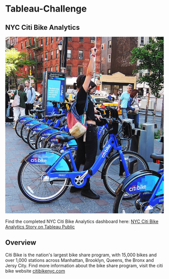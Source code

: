 # Tableau-Challenge

## NYC Citi Bike Analytics
![NYC Bike](./Resources/citi-bike-station-bikes.jpg) </br>

Find the completed NYC Citi Bike Analytics dashboard here: [NYC Citi Bike Analytics Story on Tableau Public](https://public.tableau.com/profile/saloni.gupta1925#!/vizhome/citi-bike-analytics_16156162256310/NYCCitiBikeAnalytics?publish=yes) </br>

## Overview
Citi Bike is the nation's largest bike share program, with 15,000 bikes and over 1,000 stations across Manhattan, Brooklyn, Queens, the Bronx and Jersy City. Find more information about the bike share program, visit the citi bike website [citibikenyc.com](https://www.citibikenyc.com/)
 
